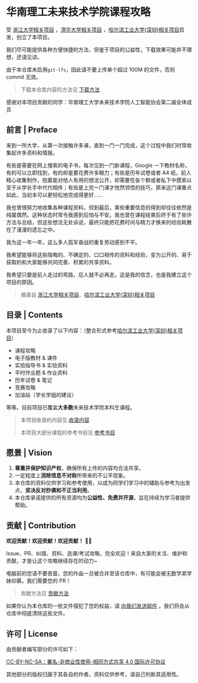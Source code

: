 # 华南理工未来技术学院课程攻略

受 [浙江大学相关项目](https://github.com/QSCTech/zju-icicles) ，[清华大学相关项目](https://github.com/PKUanonym/REKCARC-TSC-UHT) ，[哈尔滨工业大学(深圳)相关项目](https://github.com/HITSZ-OpenCS/HITSZ-OpenCS)启发，创立了本项目。

我们尽可能提供各种方便快捷的方法，但鉴于项目的公益性，下载效果可能并不理想，还请见谅。

由于本仓库未启用`git-lfs`，因此请不要上传单个超过 100M 的文件，否则 commit 无效。

> 下载本仓库内容的方法见 [下载方法](下载方法.md) 

感谢对本项目贡献的同学：华南理工大学未来技术学院人工智能协会第二届全体成员

## 前言 | Preface

来到一所大学，从第一次接触许多课，直到一门一门完成，这个过程中我们时常收集起许多资料和情报。

有些是需要在网上搜索的电子书，每次见到一门新课程，Google 一下教材名称，有的可以立即找到，有的却是要花费许多眼力；有些是历年试卷或者 A4 纸，前人精心收集制作，抱着能对他人有用的想法公开，却需要在各个群或者私下中摸索以至于从学长手中代代相传；有些是上完一门课才恍然领悟的技巧，原来这门课重点如此，当初本可以更轻松地完成得更好……

我也曾很努力地收集各种课程资料，但到最后，某些重要信息的得到却往往依然是纯属偶然。这种状态时常令我感到后怕与不安。我也曾在课程结束后终于有了些许方法与总结，但这些想法无处诉说，最终只能把花费时间与精力才换来的经验耗散在了漫漫的遗忘之中。

我为这一年一年，这么多人孤军奋战的重复劳动感到不平。

我希望能够将这些隐晦的、不确定的、口口相传的资料和经验，变为公开的、易于获取的和大家能够共同完善、积累的共享资料。

我希望只要是前人走过的弯路，后人就不必再走。这是我的信念，也是我建立这个项目的原因。

>摘录自 [浙江大学相关项目](https://github.com/QSCTech/zju-icicles)、[哈尔滨工业大学(深圳)相关项目](https://github.com/HITSZ-OpenCS/HITSZ-OpenCS)

## 目录 | Contents

本项目至今为止收录了以下内容：（整合形式参考[哈尔滨工业大学(深圳)相关项目](https://github.com/HITSZ-OpenCS/HITSZ-OpenCS)）

- 课程攻略
- 电子版教材 & 课件
- 实验指导书 & 实验资料
- 平时作业题 & 作业资料
- 历年试卷 & 笔记
- 竞赛攻略
- 加油站（学长学姐的建议）

等等。目前项目已覆盖**大多数**未来技术学院本科生课程。

> 本项目收录的内容见 [收录内容](收录内容.md)
>
> 本项目大部分课程的参考书目见 [参考书目](参考书目.md)

## 愿景 | Vision

1. **尊重并保护知识产权**，确保所有上传的内容均合法共享。
2. 一定程度上**消除信息不对称**所带来的不公平现象。
3. 本仓库的资料仅供学习和参考使用，以成为同学们学习中的辅助与参考为出发点，**坚决反对抄袭和不正当利用**。
4. 本仓库承诺提供的所有资源均为**公益性、免费并开源**，旨在持续为学习者提供帮助。

## 贡献 | Contribution

**欢迎贡献！欢迎贡献！欢迎贡献！** 🙌🙌

Issue、PR、纠错、资料、选课/考试攻略，完全欢迎！来自大家的关注、维护和贡献，才是让这个攻略继续存在的动力~

电脑前的您请不要吝啬，您的作品一旦被合并至该仓库中，有可能会被无数学弟学妹仰慕。我们需要您的 PR！

> 贡献方法见 [贡献方法](贡献方法.md)

如果你认为本仓库的一些文件侵犯了您的权益，请 [向我们发送邮件]() 。我们将会从仓库中彻底清除这些文件。

## 许可 | License

由贡献者编写部分的许可如下：

[CC-BY-NC-SA：署名-非商业性使用-相同方式共享 4.0 国际许可协议](https://creativecommons.org/licenses/by-nc-sa/4.0/deed.zh)

其他部分的版权归属于其各自的作者。资料仅供参考，请自己判断其适用性。


